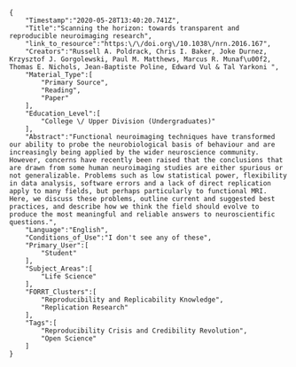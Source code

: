 
    {
        "Timestamp":"2020-05-28T13:40:20.741Z",
        "Title":"Scanning the horizon: towards transparent and reproducible neuroimaging research",
        "link_to_resource":"https:\/\/doi.org\/10.1038\/nrn.2016.167",
        "Creators":"Russell A. Poldrack, Chris I. Baker, Joke Durnez, Krzysztof J. Gorgolewski, Paul M. Matthews, Marcus R. Munaf\u00f2, Thomas E. Nichols, Jean-Baptiste Poline, Edward Vul & Tal Yarkoni ",
        "Material_Type":[
            "Primary Source",
            "Reading",
            "Paper"
        ],
        "Education_Level":[
            "College \/ Upper Division (Undergraduates)"
        ],
        "Abstract":"Functional neuroimaging techniques have transformed our ability to probe the neurobiological basis of behaviour and are increasingly being applied by the wider neuroscience community. However, concerns have recently been raised that the conclusions that are drawn from some human neuroimaging studies are either spurious or not generalizable. Problems such as low statistical power, flexibility in data analysis, software errors and a lack of direct replication apply to many fields, but perhaps particularly to functional MRI. Here, we discuss these problems, outline current and suggested best practices, and describe how we think the field should evolve to produce the most meaningful and reliable answers to neuroscientific questions.",
        "Language":"English",
        "Conditions_of_Use":"I don't see any of these",
        "Primary_User":[
            "Student"
        ],
        "Subject_Areas":[
            "Life Science"
        ],
        "FORRT_Clusters":[
            "Reproducibility and Replicability Knowledge",
            "Replication Research"
        ],
        "Tags":[
            "Reproducibility Crisis and Credibility Revolution",
            "Open Science"
        ]
    }
